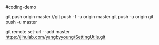 #coding-demo

git push origin master
//git push -f -u origin master
git push -u origin
git push -u master



git remote set-url --add master https://jihulab.com/yangbyyoung/SettingUtils.git 